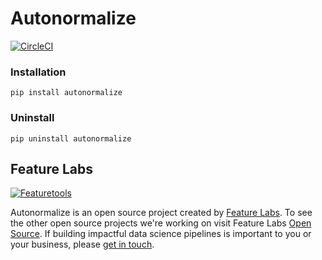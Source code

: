 # Autonormalize

[![CircleCI](https://circleci.com/gh/FeatureLabs/autonormalize.svg?style=shield&circle-token=b890443ca669d7e88d62ad2fd712f92951550c4a)](https://circleci.com/gh/FeatureLabs/autonormalize)

### Installation
```shell
pip install autonormalize
```
### Uninstall
```shell
pip uninstall autonormalize
```
## Feature Labs
<a href="https://www.featurelabs.com/">
    <img src="http://www.featurelabs.com/wp-content/uploads/2017/12/logo.png" alt="Featuretools" />
</a>

Autonormalize is an open source project created by [Feature Labs](https://www.featurelabs.com/). To see the other open source projects we're working on visit Feature Labs [Open Source](https://www.featurelabs.com/open). If building impactful data science pipelines is important to you or your business, please [get in touch](https://www.featurelabs.com/contact/).
